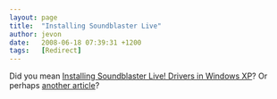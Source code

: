 ```yaml
---
layout: page
title:  "Installing Soundblaster Live"
author: jevon
date:   2008-06-18 07:39:31 +1200
tags:   [Redirect]
---
```


Did you mean [Installing Soundblaster Live! Drivers in Windows XP](Installing_Soundblaster_Live!_Drivers_in_Windows_XP.md)? Or perhaps [another article](Articles.md)?
